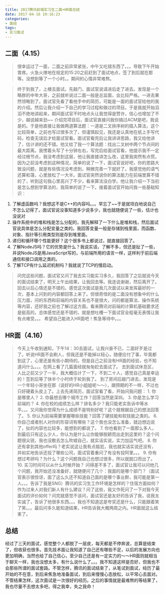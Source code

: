 ```yaml
---
title: 2017腾讯前端实习生二面+HR面总结
date: 2017-04-16 19:16:23
categories:
- 面经
tags:
- 实习面试
---
```

## 二面（4.15）
> 很幸运过了一面，二面之前异常紧张，中午又吃错东西了。。。导致下午开始胃疼。火急火燎地在规定的15:20之前赶到了面试地点，签了到后就在那等。没想到等了一个小时。。期间的心情非常难熬。
<!--more-->
> 终于到我了，上楼去面试。先敲门，面试官说请进后走了进去。发现是一个略胖的中年大哥，之前就听说过二面一般是总监面，会比较严格。一进去果然领略到了。面试官先看了看他手中的简历，可能是一面的面试官给他的我的介绍。然后让我介绍一下自己的学习过程和做过的项目。于是我就开始滔滔不绝地讲起来，期间面试官不时地点头让我觉得是赞许，信心也增加了不少，越说越来劲~~
介绍完项目后，面试官直接问我你搞过ACM是吧，我说是的。于是他直接让我做两道算法题：一道是二叉排序树的插入算法，这个比较简单，之前也写过很多次了，但谨慎起见，我还是认真地在纸上手写代码，检查无误后才给面试官看。面试官看完后让我讲讲思路，我又给他讲了，估计讲的还不错。他又给了我一个算法题：找出二叉树中两个节点间的最大距离。我愣着头写了十分钟左右，写完后给面试官看，他提示我不一定经过根节点，我没考虑到这层，他让我直接讲怎么改，这里我突然有点慌，因为之前没考虑到这种情况，简单的说了一下，面试官说好吧，你的思路大致没问题，就是有些情况没考虑到，稍微完善一下就好了。我感觉他的语气还算和蔼，心里放松了一大半。面试官突然说你的算法能力在前端里算不错的了，听到这句我心里高兴了不少，看来算法没白学。他让我介绍一下当初是怎么想到学算法的，我简单的说了一下。接着面试官开始问我一些基础知识：
  1. 了解虚函数吗？我想这不是C++的内容吗。。。早忘了~~于是就坦白地说自己不怎么记得了，面试官说没事知道多少说多少，我也就随便说了一些，估计也没说对
  2. 操作系统中的堆和栈是怎么分配的，我先解释了一下什么是堆和栈，然后面试官说具体是怎么分配变量之类的。我回答变量一般是存储到栈里面，而函数、对象、指针等引用类型则是存到堆里面。
  3. 递归和循环哪个性能更好？这个很多书上都说过，就直接回答了。
  4. 了解NodeJS吗？它的优势是什么？我说实话，了解不多，但还是扯了一些，并说NodeJS是用JavaScript写的，与前端所用的语言一样，这样利于前后端通信和接口调用之类的。
  5. 了解TCP有什么延迟机制吗？我就说了TCP的慢启动。
> 问完这些问题，面试官又问了我去实习能实习多久，我回答了之后就说今天的面试结束了，明天上午出结果，让我回去等。我连说谢谢，然后离开了。
> 回去以后心情还是不错的。感觉这次面试是我几次面试以来发挥最好的一次，基本上问到的内容都回答上来了。但很奇怪的是二面没有想象中的什么压力面，问的东西和前端的内容关系也不是很大，问的都是算法、操作系统等内容，还好我之前也了解过这方面。看来腾讯对前端的计算机基础要求还是挺高的。总体感觉还是不错的，就是想吐槽一下面试官全程毫无表情让我有点难受。。。
> 希望自己能进入HR面吧！焦急等待中。。。

## HR面（4.16）
> 今天上午收到通知，下午14：30去面试，让我兴奋不已，二面好歹是过了。听说HR面不会刷人，但我还是不能掉以轻心，随便应付了事，毕竟都到这了，心里还是有些小期待的。但是自己之前没有HR面的经验，也不知道问什么。。。在网上看了几篇面经就匆匆赶去面试了。
> 去到面试休息区，人比之前又少了一半，我大概估计了一下，不到二十人，感觉自己真是幸运的！签到后等了快半个小时终于轮到我了。
到了房间后敲门进去，发现是一个年轻小哥坐在那（说好的HR小姐姐呢～～），跟预期的不一样，不过也只好硬着头皮上了。上去先递简历，面试官看了看，开始问我问题：
    1. 你是哪里人？
    2. 你最想去哪个城市工作？回答当然是深圳。
    3. 你是怎么学习前端的？
    4. 你在校的成绩怎么样？排名多少？我只能老实告诉中等水平。。。又问我你觉得为什么成绩不是特别好呢？这个就根据自己的想法回答了。
    5. 你认为前端需要掌握哪些技能？回答了硬技能和软技能之类的。
    6. 你自己或者别人对你的形容词有哪些？这个我也没怎么准备，就边想边说了，扯的内容也比较多，能想到的都说了。
    7. 你也看到了一面那么多人，到最后只有这么少人，你认为是什么让你能够脱颖而出走到这里的？这个问题很尖锐，我也没敢去怎么吹嘘自己，就实话实说，实力加运气吧。
    8. 你还有拿到其他offer吗？老实说这让我有点尴尬，我也就实话实说还没有，并如实地告诉还投了哪些公司，面试官着重问了有没有投阿里。。。
    9. 你有想过考研吗？为什么？这个问题我自己也想过很多，所以就脱口而出了。
    10. 实习时间可以从什么时候开始？
> 问得差不多了，面试官让我可以问他几个问题，我开始还没准备好，就随便问了几个：我面的是哪个部门？（面试官表示很惊讶，面了这么久还不知道自己面的是哪个事业群，我可能是第一人。。。告诉了我是SNG）腾讯的实习生工作环境是怎样的？住宿方面如何？作为过来人对我们新人有什么建议？问了这些，我又作死问了一下对我今天面试的评价如何？问完就感觉不该问，面试官还是友好的告诉了我，说我太实诚了，告诉了他很多东西。。。我也不知道这是夸奖还是什么，只能跟着笑了笑。。。最后问多久能知道结果，HR告诉我大概两周之内。HR面就这么结束了。

## 总结
经过了三天的面试，感觉整个人都脱了一层皮，每天都是不停奔波，总算是结束了，但收获也很多。首先技术面让我知道了自己还有哪些不足，以后的发展方向也更加明确，当然也给了自己信心，至少自己还是有一定实力的～～HR面则就相当于聊天一样，我也没想太多，有什么说什么了。。。我不知道这样是否好，但我也不会那些所谓的面试套路。不管怎样，腾讯的面试结束了，从笔试到面试，经历了最开始的不在意，到后来焦急地准备面试，到后来慢慢心态放松，以平常心去面对。不管结果怎样，这次面试是一次很好的经历。之后的事情就是最难熬的等结果了，我也尽量不去想太多吧，得之我幸，失之我命！
